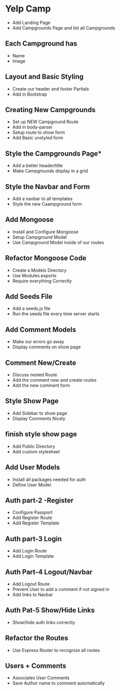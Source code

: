 # Yelp Camp

* Add Landing Page
* Add Campgrounds Page and list all Campgrounds

## Each Campground has

* Name
* Image

## Layout and Basic Styling
* Create our  header and footer Partials
* Add in Bootstrap

## Creating New Campgrounds
* Set up NEW Campground Route
* Add in body-parser
* Setup route to show form
* Add Basic unstyled form

## Style the Campgrounds Page*
* Add a better header/title
* Make Campgrounds display in a grid

## Style the Navbar and Form
* Add a navbar to all templates
* Style the new Caampground form

## Add Mongoose
* Install and Configure Mongoose
* Setup Campground Model
* Use Campground Model inside of our routes

## Refactor Mongoose Code
* Create a Models Directory
* Use Modules.exports
* Require everything Correctly

## Add Seeds File
* Add a seeds.js file
* Run the seeds file every time server starts

## Add Comment Models
* Make our errors go away
* Display comments on show page

## Comment New/Create
* Discuss nested Route
* Add the comment new and create routes
* Add the new comment form

## Style Show Page
* Add Sidebar to show page
* Display Comments Nicely

## finish style show page

* Add Public Directory
* Add custom stylesheet

## Add User Models

* Install all packages needed for auth
* Define User Model

## Auth part-2  -Register

* Configure Passport
* Add Register Route
* Add Register Template

## Auth part-3 Login

* Add Login Route
* Add Login Template

## Auth Part-4 Logout/Navbar

* Add Logout Route
* Prevent User to add a comment if not signed in 
* Add links to Navbar


## Auth Pat-5 Show/Hide Links

* Show/hide auth links correctly

## Refactor the Routes
* Use Express Router to recognize all routes

## Users + Comments

* Associates User Comments
* Save Author name to comment automatically